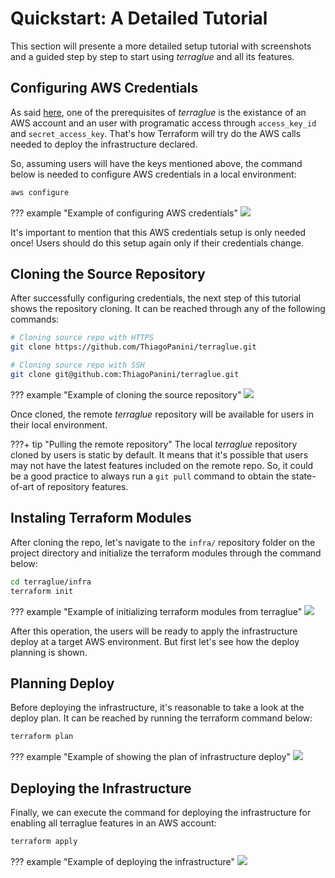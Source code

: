 # Quickstart: A Detailed Tutorial

This section will presente a more detailed setup tutorial with screenshots and a guided step by step to start using *terraglue* and all its features.

## Configuring AWS Credentials

As said [here](basic-tutorial.md#quickstart-a-basic-tutorial), one of the prerequisites of *terraglue* is the existance of an AWS account and an user with programatic access through `access_key_id` and `secret_access_key`. That's how Terraform will try do the AWS calls needed to deploy the infrastructure declared.

So, assuming users will have the keys mentioned above, the command below is needed to configure AWS credentials in a local environment:

```bash
aws configure
```

??? example "Example of configuring AWS credentials"
    ![](https://raw.githubusercontent.com/ThiagoPanini/terraglue/feature/terraglue-refactor/docs/assets/imgs/quickstart-tutorial/01-aws-configure.png)

It's important to mention that this AWS credentials setup is only needed once! Users should do this setup again only if their credentials change.


## Cloning the Source Repository

After successfully configuring credentials, the next step of this tutorial shows the repository cloning. It can be reached through any of the following commands:

```bash
# Cloning source repo with HTTPS
git clone https://github.com/ThiagoPanini/terraglue.git
```

```bash
# Cloning source repo with SSH
git clone git@github.com:ThiagoPanini/terraglue.git
```

??? example "Example of cloning the source repository"
    ![](https://raw.githubusercontent.com/ThiagoPanini/terraglue/feature/terraglue-refactor/docs/assets/imgs/quickstart-tutorial/02-git-clone.png)

Once cloned, the remote *terraglue* repository will be available for users in their local environment.

???+ tip "Pulling the remote repository"
    The local *terraglue* repository cloned by users is static by default. It means that it's possible that users may not have the latest features included on the remote repo. So, it could be a good practice to always run a `git pull` command to obtain the state-of-art of repository features.


## Instaling Terraform Modules

After cloning the repo, let's navigate to the `infra/` repository folder on the project directory and initialize the terraform modules through the command below:

```bash
cd terraglue/infra
terraform init
```

??? example "Example of initializing terraform modules from terraglue"
    ![](https://raw.githubusercontent.com/ThiagoPanini/terraglue/feature/terraglue-refactor/docs/assets/imgs/quickstart-tutorial/03-terraform-init.png)

After this operation, the users will be ready to apply the infrastructure deploy at a target AWS environment. But first let's see how the deploy planning is shown.

## Planning Deploy

Before deploying the infrastructure, it's reasonable to take a look at the deploy plan. It can be reached by running the terraform command below:

```bash
terraform plan
```

??? example "Example of showing the plan of infrastructure deploy"
    ![](https://raw.githubusercontent.com/ThiagoPanini/terraglue/feature/terraglue-refactor/docs/assets/imgs/quickstart-tutorial/04-terraform-plan.png)

## Deploying the Infrastructure

Finally, we can execute the command for deploying the infrastructure for enabling all terraglue features in an AWS account:

```bash
terraform apply
```

??? example "Example of deploying the infrastructure"
    ![](https://raw.githubusercontent.com/ThiagoPanini/terraglue/feature/terraglue-refactor/docs/assets/imgs/quickstart-tutorial/05-terraform-apply.png)